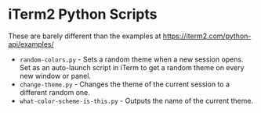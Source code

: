 # iTerm2 Python Scripts

These are barely different than the examples at https://iterm2.com/python-api/examples/

- `random-colors.py` - Sets a random theme when a new session opens. Set as an auto-launch script in iTerm
  to get a random theme on every new window or panel.
- `change-theme.py` - Changes the theme of the current session to a different random one.
- `what-color-scheme-is-this.py` - Outputs the name of the current theme.


